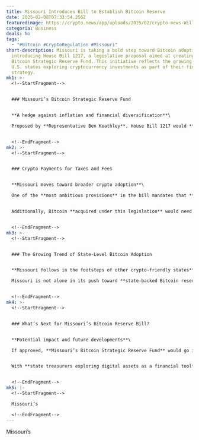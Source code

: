 ```yaml
---
title: Missouri Introduces Bill to Establish Bitcoin Reserve
date: 2025-02-08T07:33:54.256Z
featuredimage: https://crypto.news/app/uploads/2025/02/crypto-news-Will-Bitcoin-survive-the-coming-financial-collapse-option04-1380x820.webp
categoria: Business
deals: No
tags:
  - "#Bitcoin #CryptoRegulation #Missouri"
short-description: Missouri is taking a bold step toward Bitcoin adoption,
  introducing House Bill 1217, a legislative proposal aimed at creating a
  Bitcoin Strategic Reserve Fund. This initiative reflects the growing trend of
  U.S. states exploring cryptocurrency investments as part of their financial
  strategy.
mk1: >-
  <!--StartFragment-->


  ### Missouri’s Bitcoin Strategic Reserve Fund


  **A hedge against inflation and financial diversification**\

  Proposed by **Representative Ben Keathley**, House Bill 1217 would **empower the state treasurer** to **invest in and hold Bitcoin**, positioning it as a **hedge against inflation** and a means to **diversify Missouri’s financial holdings**. The bill states that the treasurer could **acquire Bitcoin through investments, gifts, or donations** from **government entities and residents**.


  <!--EndFragment-->
mk2: >-
  <!--StartFragment-->


  ### Crypto Payments for Taxes and Fees


  **Missouri moves toward broader crypto adoption**\

  One of the **most ambitious provisions** in the bill mandates that **state and local government agencies must accept cryptocurrency** for **taxes, fees, and fines**. However, those making crypto payments would be required to **cover transaction costs** associated with these digital transactions.


  Additionally, Bitcoin **acquired under this legislation** would need to be **held for a minimum of five years**, ensuring a long-term approach to its strategic value.


  <!--EndFragment-->
mk3: >-
  <!--StartFragment-->


  ### The Growing Trend of State-Level Bitcoin Adoption


  **Missouri follows in the footsteps of other crypto-friendly states**\

  Missouri is not alone in its push toward **state-backed Bitcoin reserves**. **Utah is advancing House Bill 230**, which would allow its treasurer to invest **up to 5% of certain public funds in digital assets**. Across the U.S., at least **16 states**, including **Ohio, Wyoming, and New Hampshire**, are considering **similar initiatives** aimed at integrating Bitcoin into state financial strategies.


  <!--EndFragment-->
mk4: >-
  <!--StartFragment-->


  ### What’s Next for Missouri’s Bitcoin Reserve Bill?


  **Potential impact and future developments**\

  If approved, **Missouri’s Bitcoin Strategic Reserve Fund** would go into effect on **August 28, 2025**, unless further legislative changes occur. This move could **set a precedent for other states**, pushing Bitcoin further into mainstream adoption at the **government level**.


  With **state treasurers exploring digital assets as a financial tool**, Missouri’s bill signals a **growing confidence in Bitcoin as a store of value**, potentially **shaping future regulatory frameworks** for cryptocurrency adoption in the U.S.


  <!--EndFragment-->
mk5: |-
  <!--StartFragment-->

  Missouri’s

  <!--EndFragment-->
---
```

<!--StartFragment-->

Missouri’s

<!--EndFragment-->